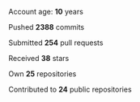 Account age: **10** years

Pushed **2388** commits

Submitted **254** pull requests

Received **38** stars

Own **25** repositories

Contributed to **24** public repositories
